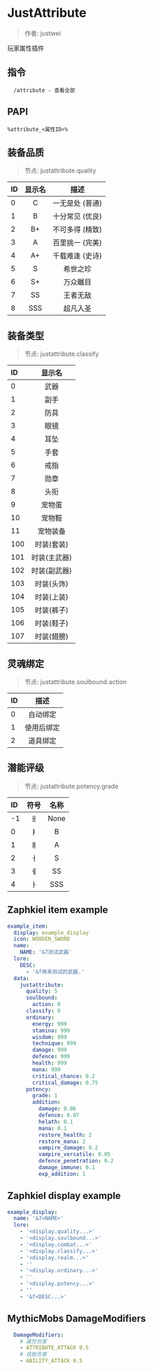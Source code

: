 # JustAttribute

> 作者: justwei

玩家属性插件

## 指令
```text
  /attribute - 查看全部
```

## PAPI
```text
%attribute_<属性ID>%
```

## 装备品质
> 节点: justattribute.quality

| ID  | 显示名 |    描述     |
|:----|:---:|:---------:|
| 0   |  C  | 一无是处 (普通) |
| 1   |  B  | 十分常见 (优良) |
| 2   | B+  | 不可多得 (精致) |
| 3   |  A  | 百里挑一 (完美) |
| 4   | A+  | 千载难逢 (史诗) |
| 5   |  S  |   希世之珍    |
| 6   | S+  |   万众瞩目    |
| 7   | SS  |   王者无敌    |
| 8   | SSS |   超凡入圣    |

## 装备类型
> 节点: justattribute.classify

| ID  |   显示名   |
|:----|:-------:|
| 0   |   武器    |
| 1   |   副手    |
| 2   |   防具    |
| 3   |   眼镜    |
| 4   |   耳坠    |
| 5   |   手套    |
| 6   |   戒指    |
| 7   |   勋章    |
| 8   |   头衔    |
| 9   |   宠物蛋   |
| 10  |   宠物鞍   |
| 11  |  宠物装备   |
| 100 | 时装(套装)  |
| 101 | 时装(主武器) |
| 102 | 时装(副武器) |
| 103 | 时装(头饰)  |
| 104 | 时装(上装)  |
| 105 | 时装(裤子)  |
| 106 | 时装(鞋子)  |
| 107 | 时装(翅膀)  |

## 灵魂绑定
> 节点: justattribute.soulbound.action

| ID  |  描述   |
|:----|:-----:|
| 0   | 自动绑定  |
| 1   | 使用后绑定 |
| 2   | 道具绑定  |

## 潜能评级
> 节点: justattribute.potency.grade

| ID  | 符号  |  名称  |
|:----|:---:|:----:|
| -1  |  ㅐ  | None |
| 0   |  ㅑ  |  B   |
| 1   |  ㅒ  |  A   |
| 2   |  ㅓ  |  S   |
| 3   |  ㅔ  |  SS  |
| 4   |  ㅏ  | SSS  |

## Zaphkiel item example
```yaml
example_item:
  display: example_display
  icon: WOODEN_SWORD
  name:
    NAME: '&7测试武器'
  lore:
    DESC:
      - '&f用来测试的武器.'
  data:
    justattribute:
      quality: 5
      soulbound:
        action: 0
      classify: 0
      ordinary:
        energy: 999
        stamina: 999
        wisdom: 999
        technique: 999
        damage: 999
        defence: 999
        health: 999
        mana: 999
        critical_chance: 0.2
        critical_damage: 0.75
      potency:
        grade: 1
        addition:
          damage: 0.06
          defence: 0.07
          helath: 0.1
          mana: 0.1
          restore_health: 2
          restore_mana: 2
          vampire_damage: 0.2
          vampire_versatile: 0.05
          defence_penetration: 0.2
          damage_immune: 0.1
          exp_addition: 1
```

## Zaphkiel display example
```yaml
example_display:
  name: '&7<NAME>'
  lore:
    - '<display.quality...>'
    - '<display.soulbound...>'
    - '<display.combat...>'
    - '<display.classify...>'
    - '<display.realm...>'
    - ''
    - '<display.ordinary...>'
    - ''
    - '<display.potency...>'
    - ''
    - '&f<DESC...>'
```

## MythicMobs DamageModifiers
```yaml
  DamageModifiers:
    # 属性伤害
    - ATTRIBUTE_ATTACK 0.5
    # 技能伤害
    - ABILITY_ATTACK 0.5
```